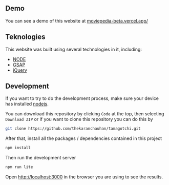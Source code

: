 ## Demo

You can see a demo of this website at [moviepedia-beta.vercel.app/](https://tamagotchi.thekaranchauhan.com)

## Teknologies

This website was built using several technologies in it, including:

- [NODE](https://nodejs.org/en/)
- [GSAP](https://greensock.com/gsap/)
- [jQuery](https://jquery.com/)


## Development

If you want to try to do the development process, make sure your device has installed [nodejs](https://nodejs.org/en/).

You can download this repository by clicking `Code` at the top, then selecting `Download ZIP` or if you want to clone this repository you can do this by

```bash
git clone https://github.com/thekaranchauhan/tamagotchi.git
```

After that, install all the packages / dependencies contained in this project

```bash
npm install
```

Then run the development server

```bash
npm run lite
```

Open [http://localhost:3000](http://localhost:3000) in the browser you are using to see the results.
